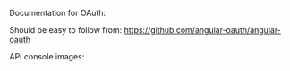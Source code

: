 Documentation for OAuth:


Should be easy to follow from: https://github.com/angular-oauth/angular-oauth

API console images: 